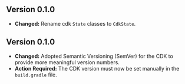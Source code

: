 ## Version 0.1.0

* **Changed:** Rename cdk `State` classes to `CdkState`.


## Version 0.1.0

* **Changed:** Adopted Semantic Versioning (SemVer) for the CDK to provide more meaningful version numbers.
* **Action Required:** The CDK version must now be set manually in the `build.gradle` file.
